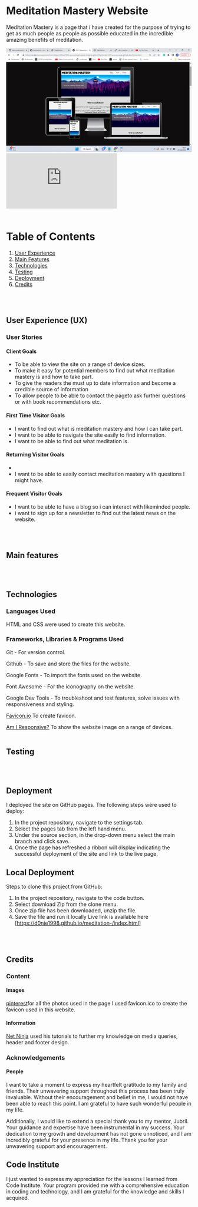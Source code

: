 # Meditation Mastery Website

Meditation Mastery is a page that i have created for the purpose of trying to  get as much people as people as possible educated in the incredible amazing benefits of meditation.

![Am i responsive](/assets/docs/amiresponsive.png)
![Meditation Mastery Website](https://d0nie1998.github.io/meditation-/index.html)
<br/>
<br/>

# Table of Contents
1. [User Experience](#user-experience-ux)
2. [Main Features](#main-features)
3. [Technologies](#technologies)
4. [Testing](#testing)
5. [Deployment](#deployment)
6. [Credits](#credits)

<br />
<br />

## User Experience (UX)

### User Stories

#### Client Goals

* To be able to view the site on a range of device sizes.
* To make it easy for potential members to find out what meditation mastery is and how to take part.
* To give the readers the must up to date information and become a credible source of information
* To allow people to be able to contact the pageto ask further questions or with book recommendations etc.

#### First Time Visitor Goals

* I want to find out what is meditation mastery and how I can take part.
* I want to be able to navigate the site easily to find information.
* I want to be able to find out what meditation is.

#### Returning Visitor Goals

* 
* I want to be able to easily contact meditation mastery with questions I might have.

#### Frequent Visitor Goals

* I want to be able to have a blog so i can interact with likeminded people.
* i want to sign up for a newsletter to find out the latest news on the website.
</br>
</br>

## Main features


</br>
</br>


## Technologies 

### Languages Used

HTML and CSS were used to create this website.

### Frameworks, Libraries & Programs Used


Git - For version control.

Github - To save and store the files for the website.

Google Fonts - To import the fonts used on the website.

Font Awesome - For the iconography on the website.

Google Dev Tools - To troubleshoot and test features, solve issues with responsiveness and styling.

[Favicon.io](https://favicon.io/) To create favicon.

[Am I Responsive?](http://ami.responsivedesign.is/) To show the website image on a range of devices.
</br>
</br>

## Testing

</br>
</br>

## Deployment
I deployed the site on GitHub pages. The following steps were used to deploy:
1. In the project repository, navigate to the settings tab.
2. Select the pages tab from the left hand menu.
3. Under the source section, in the drop-down menu select the main branch and click save.
4. Once the page has refreshed a ribbon will display indicating the successful deployment of the site and link to the live page.


## Local Deployment
Steps to clone this project from GitHub:
1. In the project repository, navigate to the code button.
2. Select download Zip from the clone menu.
3. Once zip file has been downloaded, unzip the file.
4. Save the file and run it locally
Live link is available here [https://d0nie1998.github.io/meditation-/index.html]
</br>
</br>

## Credits

### Content


#### Images
[pinterest](https://www.pinterest.ie/)for  all the photos used in the page
I used favicon.ico to create the favicon used in this website.

#### Information
[Net Ninja](https://www.youtube.com/@NetNinja) used his tutorials to further my knowledge on media queries, header and footer design.


### Acknowledgements

#### People
I want to take a moment to express my heartfelt gratitude to my family and friends. Their unwavering support throughout this process has been truly invaluable. Without their encouragement and belief in me, I would not have been able to reach this point. I am grateful to have such wonderful people in my life.

Additionally, I would like to extend a special thank you to my mentor, Jubril. Your guidance and expertise have been instrumental in my success. Your dedication to my growth and development has not gone unnoticed, and I am incredibly grateful for your presence in my life. Thank you for your unwavering support and encouragement.

## Code Institute
I just wanted to express my appreciation for the lessons I learned from Code Institute. Your program provided me with a comprehensive education in coding and technology, and I am grateful for the knowledge and skills I acquired.




</br>
</br>